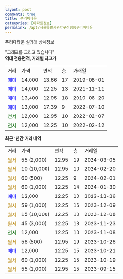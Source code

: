 ```yaml
---
layout: post
comments: true
title: 푸리마타운
categories: [아파트정보]
permalink: /apt/서울특별시관악구신림동푸리마타운
---
```


푸리마타운 실거래 상세정보

<script type="text/javascript">
  google.charts.load('current', {'packages':['line', 'corechart']});
  google.charts.setOnLoadCallback(drawChart);

  function drawChart() {
    var data = new google.visualization.DataTable();
    data.addColumn('date', '거래일');
    data.addColumn('number', "매매");
    data.addColumn('number', "전세");
    data.addColumn('number', "전매");

    data.addRows([[new Date(Date.parse("2024-03-05")), null, null, null], [new Date(Date.parse("2024-02-20")), null, null, null], [new Date(Date.parse("2024-02-01")), null, null, null], [new Date(Date.parse("2024-01-30")), null, null, null], [new Date(Date.parse("2023-12-26")), 12000, null, null], [new Date(Date.parse("2023-12-09")), null, null, null], [new Date(Date.parse("2023-12-08")), null, null, null], [new Date(Date.parse("2023-11-23")), null, null, null], [new Date(Date.parse("2023-11-08")), null, 12000, null], [new Date(Date.parse("2023-10-26")), null, null, null], [new Date(Date.parse("2023-10-21")), 12000, null, null], [new Date(Date.parse("2023-10-19")), null, null, null], [new Date(Date.parse("2023-09-15")), null, null, null]]);

    var options = {
      hAxis: {
        format: 'yyyy/MM/dd'
      },    
      lineWidth: 0,
      pointsVisible: true,    
      title: '최근 1년간 유형별 실거래가 분포',
      legend: { position: 'bottom' }
    };

    var formatter = new google.visualization.NumberFormat({pattern:'###,###'} );
    formatter.format(data, 1);
    formatter.format(data, 2);
    
    setTimeout(function() {
        var chart = new google.visualization.LineChart(document.getElementById('columnchart_material'));
        chart.draw(data, (options));
        document.getElementById('loading').style.display = 'none';
    }, 200);
  }
</script>


<div id="loading" style="z-index:20; display: block; margin-left: 0px">"그래프를 그리고 있습니다"</div>
<div id="columnchart_material" style="width: 95%; margin-left: 0px; display: block"></div>
<!-- contents start -->
<b>역대 전용면적, 거래별 최고가</b>
<table class="sortable">
    <tr>
      <td>거래</td>
      <td>가격</td>
      <td>면적</td>
      <td>층</td>
      <td>거래일</td>
    </tr>
        <tr>
          <td><a style="color: blue">매매</a></td>
          <td>14,000</td>
          <td>13.66</td>
          <td>17</td>
          <td>2019-08-01</td>
        </tr>            <tr>
          <td><a style="color: blue">매매</a></td>
          <td>14,000</td>
          <td>12.25</td>
          <td>13</td>
          <td>2021-11-11</td>
        </tr>            <tr>
          <td><a style="color: blue">매매</a></td>
          <td>13,400</td>
          <td>12.95</td>
          <td>18</td>
          <td>2019-06-20</td>
        </tr>            <tr>
          <td><a style="color: blue">매매</a></td>
          <td>13,000</td>
          <td>17.39</td>
          <td>9</td>
          <td>2022-07-10</td>
        </tr>        
        <tr>
              <td><a style="color: darkgreen">전세</a></td>
              <td>12,000</td>
              <td>12.95</td>
              <td>10</td>
              <td>2022-02-07</td>
            </tr>            <tr>
              <td><a style="color: darkgreen">전세</a></td>
              <td>12,000</td>
              <td>12.25</td>
              <td>10</td>
              <td>2022-02-12</td>
            </tr>        
    
</table>

<b>최근 1년간 거래 내역</b>

<table class="sortable">
    <tr>
      <td>거래</td>
      <td>가격</td>
      <td>면적</td>
      <td>층</td>
      <td>거래일</td>
    </tr>
    <tr>
      <td><a style="color: darkgoldenrod">월세</a></td>
      <td>55 (2,000)</td>
      <td>12.95</td>
      <td>19</td>
      <td>2024-03-05</td>
    </tr>          <tr>
      <td><a style="color: darkgoldenrod">월세</a></td>
      <td>10 (10,000)</td>
      <td>12.95</td>
      <td>10</td>
      <td>2024-02-20</td>
    </tr>          <tr>
      <td><a style="color: darkgoldenrod">월세</a></td>
      <td>60 (500)</td>
      <td>12.25</td>
      <td>9</td>
      <td>2024-02-01</td>
    </tr>          <tr>
      <td><a style="color: darkgoldenrod">월세</a></td>
      <td>60 (1,000)</td>
      <td>12.25</td>
      <td>14</td>
      <td>2024-01-30</td>
    </tr>          <tr>
      <td><a style="color: blue">매매</a></td>
      <td>12,000</td>
      <td>12.25</td>
      <td>10</td>
      <td>2023-12-26</td>
    </tr>          <tr>
      <td><a style="color: darkgoldenrod">월세</a></td>
      <td>59 (1,000)</td>
      <td>12.25</td>
      <td>16</td>
      <td>2023-12-09</td>
    </tr>          <tr>
      <td><a style="color: darkgoldenrod">월세</a></td>
      <td>15 (10,000)</td>
      <td>12.25</td>
      <td>10</td>
      <td>2023-12-08</td>
    </tr>          <tr>
      <td><a style="color: darkgoldenrod">월세</a></td>
      <td>45 (3,000)</td>
      <td>12.25</td>
      <td>18</td>
      <td>2023-11-23</td>
    </tr>          <tr>
      <td><a style="color: darkgreen">전세</a></td>
      <td>12,000</td>
      <td>12.25</td>
      <td>10</td>
      <td>2023-11-08</td>
    </tr>          <tr>
      <td><a style="color: darkgoldenrod">월세</a></td>
      <td>56 (500)</td>
      <td>12.95</td>
      <td>19</td>
      <td>2023-10-26</td>
    </tr>          <tr>
      <td><a style="color: blue">매매</a></td>
      <td>12,000</td>
      <td>12.25</td>
      <td>15</td>
      <td>2023-10-21</td>
    </tr>          <tr>
      <td><a style="color: darkgoldenrod">월세</a></td>
      <td>60 (1,000)</td>
      <td>12.25</td>
      <td>15</td>
      <td>2023-10-19</td>
    </tr>          <tr>
      <td><a style="color: darkgoldenrod">월세</a></td>
      <td>55 (1,000)</td>
      <td>12.95</td>
      <td>15</td>
      <td>2023-09-15</td>
    </tr>      </table>
<!-- contents end -->    

